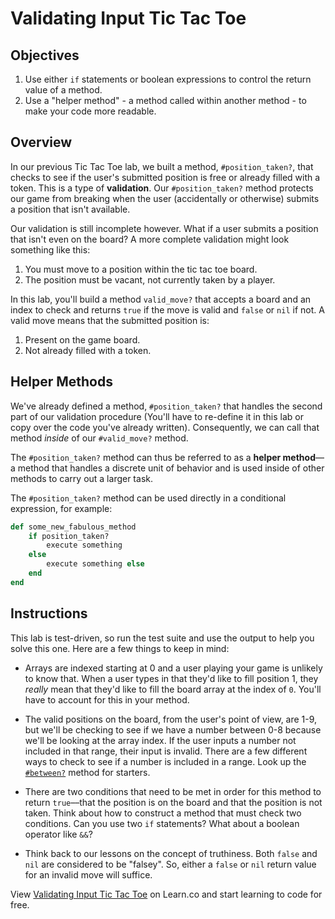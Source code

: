 # Validating Input Tic Tac Toe

## Objectives

1. Use either `if` statements or boolean expressions to control the return value of a method.
2. Use a "helper method" - a method called within another method - to make your code more readable.


## Overview

In our previous Tic Tac Toe lab, we built a method, `#position_taken?`, that checks to see if the user's submitted position is free or already filled with a token. This is a type of **validation**. Our `#position_taken?` method protects our game from breaking when the user (accidentally or otherwise) submits a position that isn't available.

Our validation is still incomplete however. What if a user submits a position that isn't even on the board? A more complete validation might look something like this:

1. You must move to a position within the tic tac toe board.
2. The position must be vacant, not currently taken by a player.

In this lab, you'll build a method `valid_move?` that accepts a board and an index to check and returns `true` if the move is valid and `false` or `nil` if not. A valid move means that the submitted position is:

1. Present on the game board.
2. Not already filled with a token.

## Helper Methods

We've already defined a method, `#position_taken?` that handles the second part of our validation procedure (You'll have to re-define it in this lab or copy over the code you've already written). Consequently, we can call that method *inside* of our `#valid_move?` method.

The `#position_taken?` method can thus be referred to as a **helper method**––a method that handles a discrete unit of behavior and is used inside of other methods to carry out a larger task.

The `#position_taken?` method can be used directly in a conditional expression, for example:

```ruby
def some_new_fabulous_method
	if position_taken?
		execute something
	else
		execute something else
	end
end
```

## Instructions

This lab is test-driven, so run the test suite and use the output to help you solve this one. Here are a few things to keep in mind:

* Arrays are indexed starting at 0 and a user playing your game is unlikely to know that. When a user types in that they'd like to fill position 1, they *really* mean that they'd like to fill the board array at the index of `0`. You'll have to account for this in your method.

* The valid positions on the board, from the user's point of view, are 1-9, but we'll be checking to see if we have a number between 0-8 because we'll be looking at the array index. If the user inputs a number not included in that range, their input is invalid. There are a few different ways to check to see if a number is included in a range. Look up the [`#between?`](http://ruby-doc.org/core-2.2.3/Comparable.html#method-i-between-3F) method for starters.

* There are two conditions that need to be met in order for this method to return `true`––that the position is on the board and that the position is not taken. Think about how to construct a method that must check two conditions. Can you use two `if` statements? What about a boolean operator like `&&`?

* Think back to our lessons on the concept of truthiness. Both `false` and `nil` are considered to be "falsey". So, either a `false` or `nil` return value for an invalid move will suffice.

<p data-visibility='hidden'>View <a href='https://learn.co/lessons/ttt-7-valid-move' title='Validating Input Tic Tac Toe'>Validating Input Tic Tac Toe</a> on Learn.co and start learning to code for free.</p>
